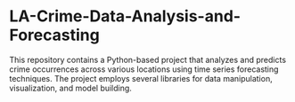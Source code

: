 # LA-Crime-Data-Analysis-and-Forecasting
This repository contains a Python-based project that analyzes and predicts crime occurrences across various locations using time series forecasting techniques. The project employs several libraries for data manipulation, visualization, and model building.

